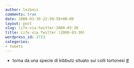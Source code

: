 ```yaml
---
author: leibniz
comments: true
date: 2008-03-30 22:59:59+00:00
layout: post
slug: life-via-twitter-2008-03-30
title: Life via Twitter (2008-03-30)
wordpress_id: 2713
categories:
- tweets
---
```



	
  * torna da una specie di kibbutz situato sui colli tortonesi [#](http://twitter.com/leibniz/statuses/779394803)


